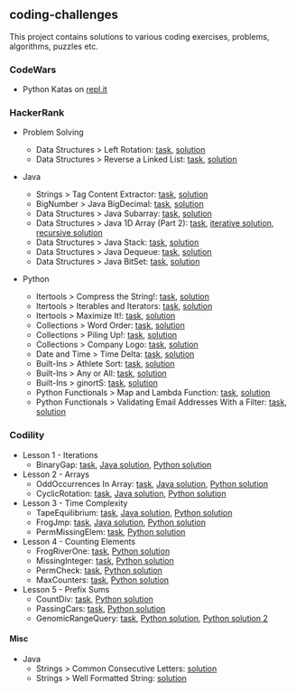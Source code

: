coding-challenges
-------------------
This project contains solutions to various coding exercises, problems, algorithms, puzzles etc.
### CodeWars
* Python Katas on [repl.it](https://repl.it/@igor_baiborodin)

### HackerRank
* Problem Solving
  * Data Structures > Left Rotation: [task](/hackerrank/problem-solving/data-structures-left-rotation.pdf), [solution](/hackerrank/problem-solving/data-structures-left-rotation.py)
  * Data Structures > Reverse a Linked List: [task](/hackerrank/problem-solving/data-structures-reverse-linked-list.pdf), [solution](/hackerrank/problem-solving/data-structures-reverse-linked-list.py)
    
* Java
  * Strings > Tag Content Extractor: [task](/hackerrank/java/strings_tag-content-extractor-task.pdf), [solution](/hackerrank/java/StringsTagContentExtractorSolution.java)
  * BigNumber > Java BigDecimal: [task](/hackerrank/java/bignumber_java-bigdecimal-task.pdf), [solution](/hackerrank/java/BigNumberJavaBigDecimalSolution.java)
  * Data Structures > Java Subarray: [task](/hackerrank/java/data-structures_java-subarray-task.pdf), [solution](/hackerrank/java/DataStructuresJavaSubarray.java)
  * Data Structures > Java 1D Array (Part 2): [task](/hackerrank/java/data-structures_java-1d-array-part2_task.pdf), [iterative solution](/hackerrank/java/DataStructuresJava1DArrayPart2Iterative.java), [recursive solution](/hackerrank/java/DataStructuresJava1DArrayPart2Recursive.java)
  * Data Structures > Java Stack: [task](/hackerrank/java/data-structures_java-stack_task.pdf), [solution](/hackerrank/java/DataStructuresJavaStack.java)
  * Data Structures > Java Dequeue: [task](/hackerrank/java/data-structures_java-dequeue_task.pdf), [solution](/hackerrank/java/DataStructuresJavaDequeue.java)
  * Data Structures > Java BitSet: [task](/hackerrank/java/data-structures_java-bitset_task.pdf), [solution](/hackerrank/java/DataStructuresJavaBitSet.java)
* Python
  * Itertools > Compress the String!: [task](/hackerrank/python/itertools_compress-the-string-task.pdf), [solution](/hackerrank/python/itertools_compress-the-string-solution.py)
  * Itertools > Iterables and Iterators: [task](/hackerrank/python/itertools_iterables-and-iterators-task.pdf), [solution](/hackerrank/python/itertools_iterables-and-iterators-solution.py) 
  * Itertools > Maximize It!: [task](/hackerrank/python/itertools_maximize-it-task.pdf), [solution](/hackerrank/python/itertools_maximize-it-solution.py) 
  * Collections > Word Order: [task](/hackerrank/python/collections_word-order-task.pdf), [solution](/hackerrank/python/collections_word-order-solution.py) 
  * Collections > Piling Up!: [task](/hackerrank/python/collections_piling-up-task.pdf), [solution](/hackerrank/python/collections_piling-up-solution.py) 
  * Collections > Company Logo: [task](/hackerrank/python/collections_company-logo-task.pdf), [solution](/hackerrank/python/collections_company-logo-solution.py) 
  * Date and Time > Time Delta: [task](/hackerrank/python/date-and-time_time-delta-task.pdf), [solution](/hackerrank/python/date-and-time_time-delta-solution.py) 
  * Built-Ins > Athlete Sort: [task](/hackerrank/python/built-ins_athlete-sort-task.pdf), [solution](/hackerrank/python/built-ins_athlete-sort-solution.py) 
  * Built-Ins > Any or All: [task](/hackerrank/python/built-ins_any-or-all-task.pdf), [solution](/hackerrank/python/built-ins_any-or-all-solution.py) 
  * Built-Ins > ginortS: [task](/hackerrank/python/built-ins_ginorts-task.pdf), [solution](/hackerrank/python/built-ins_ginorts-solution.py) 
  * Python Functionals > Map and Lambda Function: [task](/hackerrank/python/python-functionals_map-and-lambda-function-task.pdf), [solution](/hackerrank/python/python-functionals_map-and-lambda-function-solution.py) 
  * Python Functionals > Validating Email Addresses With a Filter: [task](/hackerrank/python/python-functionals_validating-email-addresses-with-filter-task.pdf), [solution](/hackerrank/python/python-functionals_validating-email-addresses-with-filter-solution.py) 
      
### Codility
* Lesson 1 - Iterations
  * BinaryGap: [task](/codility/lesson1/BINARY_GAP_README.md), [Java solution](/codility/lesson1/BinaryGap.java), [Python solution](/codility/lesson1/BinaryGap.py)
* Lesson 2 - Arrays
  * OddOccurrences In Array: [task](/codility/lesson2/ODD_OCCURRENCES_IN_ARRAY_README.md), [Java solution](/codility/lesson2/OddOccurrencesInArray.java), [Python solution](/codility/lesson2/OddOccurrencesInArray.py)
  * CyclicRotation: [task](/codility/lesson2/CYCLIC_ROTATION_README.md), [Java solution](/codility/lesson2/CyclicRotation.java),
  [Python solution](/codility/lesson2/CyclicRotation.py)   
* Lesson 3 - Time Complexity
  * TapeEquilibrium: [task](/codility/lesson3/TAPE_EQUILIBRIUM_README.md), [Java solution](/codility/lesson3/TapeEquilibrium.java), [Python solution](/codility/lesson3/TapeEquilibrium.py)
  * FrogJmp: [task](/codility/lesson3/FROG_JMP_README.md), [Java solution](/codility/lesson3/FrogJmp.java), [Python solution](/codility/lesson3/FrogJump.py)
  * PermMissingElem: [task](/codility/lesson3/PERM_MISSING_ELEM.md), [Python solution](/codility/lesson3/PermMissingElem.py)    
* Lesson 4 - Counting Elements
  * FrogRiverOne: [task](/codility/lesson4/FROG_RIVER_ONE_README.md), [Python solution](/codility/lesson4/FrogRiverOne.py)
  * MissingInteger: [task](/codility/lesson4/MISSING_INTEGER_README.md), [Python solution](/codility/lesson4/MissingInteger.py)
  * PermCheck: [task](/codility/lesson4/PERM_CHECK_README.md), [Python solution](/codility/lesson4/PermCheck.py)
  * MaxCounters: [task](/codility/lesson4/MAX_COUNTERS_README.md), [Python solution](/codility/lesson4/MaxCounters.py)
* Lesson 5 - Prefix Sums
  * CountDiv: [task](/codility/lesson5/COUNT_DIV_README.md), [Python solution](/codility/lesson5/CountDiv.py)
  * PassingCars: [task](/codility/lesson5/PASSING_CARS_README.md), [Python solution](/codility/lesson5/PassingCars.py)
  * GenomicRangeQuery: [task](/codility/lesson5/GENOMIC_RANGE_QUERY_README.md), [Python solution](/codility/lesson5/GenomicRangeQuery.py), [Python solution 2](/codility/lesson5/GenomicRangeQuery2.py)

#### Misc
* Java
  * Strings > Common Consecutive Letters: [solution](/misc/java/CommonConsecutiveLetters.java)
  * Strings > Well Formatted String: [solution](misc/java/WellFormattedString.java)
  
